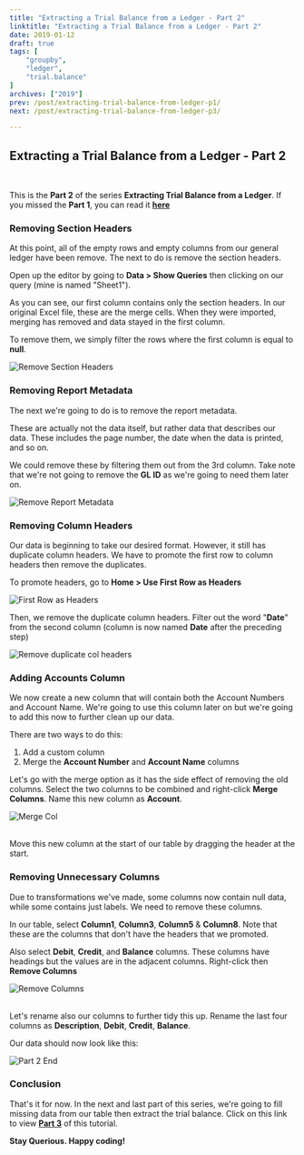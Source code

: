 ```yaml
---
title: "Extracting a Trial Balance from a Ledger - Part 2"
linktitle: "Extracting a Trial Balance from a Ledger - Part 2"
date: 2019-01-12
draft: true
tags: [
    "groupby",
    "ledger",
    "trial.balance"
]
archives: ["2019"]
prev: /post/extracting-trial-balance-from-ledger-p1/
next: /post/extracting-trial-balance-from-ledger-p3/

---
```


## Extracting a Trial Balance from a Ledger - Part 2
<br>

This is the **Part 2** of the series **Extracting Trial Balance from a Ledger**.
If you missed the **Part 1**, you can read it **[here](../extracting-trial-balance-from-ledger-p1/)**

### Removing Section Headers
At this point, all of the empty rows and empty columns from our general ledger have been remove. The next to do is remove the section headers.

Open up the editor by going to **Data > Show Queries** then clicking on our query (mine is named "Sheet1").

As you can see, our first column contains only the section headers. In our original Excel file, these are the merge cells. When they were imported, merging has removed and data stayed in the first column. 

To remove them, we simply filter the rows where the first column is equal to **null**.

![Remove Section Headers](/img/extracting-trial-balance-from-ledger-p2/remove_section_headers.png)
<br/>

### Removing Report Metadata

The next we're going to do is to remove the report metadata. 

These are actually not the data itself, but rather data that describes our data. These includes the page number, the date when the data is printed, and so on. 

We could remove these by filtering them out from the 3rd column. Take note that we're not going to remove the **GL ID** as we're going to need them later on.

![Remove Report Metadata](/img/extracting-trial-balance-from-ledger-p2/remove_report_metadata.png)
<br>

### Removing Column Headers
Our data is beginning to take our desired format. However, it still has duplicate column headers. We have to promote the first row to column headers then remove the duplicates. 

To promote headers, go to **Home > Use First Row as Headers**

![First Row as Headers](/img/extracting-trial-balance-from-ledger-p2/first_row_as_headers.png)

Then, we remove the duplicate column headers. Filter out the word "**Date**" from the second column (column is now named **Date** after the preceding step)

![Remove duplicate col headers](/img/extracting-trial-balance-from-ledger-p2/remove_dupl_col_headers.png)
<br>

### Adding Accounts Column
We now create a new column that will contain both the Account Numbers and Account Name. We're going to use this column later on but we're going to add this now to further clean up our data.

There are two ways to do this:

1. Add a custom column 
2. Merge the **Account Number** and **Account Name** columns

Let's go with the merge option as it has the side effect of removing the old columns. Select the two columns to be combined and right-click **Merge Columns**. Name this new column as **Account**.

![Merge Col](/img/extracting-trial-balance-from-ledger-p2/merged_column.png)
<br>
<br>

Move this new column at the start of our table by dragging the header at the start.
<br>

### Removing Unnecessary Columns
Due to transformations we've made, some columns now contain null data, while some contains just labels. We need to remove these columns.

In our table, select **Column1**, **Column3**, **Column5** & **Column8**. Note that these are the columns that don't have the headers that we promoted.

Also select **Debit**, **Credit**, and **Balance** columns. These columns have headings but the values are in the adjacent columns. Right-click then **Remove Columns**

![Remove Columns](/img/extracting-trial-balance-from-ledger-p2/remove_columns.png)
<br>
<br>

Let's rename also our columns to further tidy this up. Rename the last four columns as **Description**, **Debit**, **Credit**, **Balance**.

Our data should now look like this:

![Part 2 End](/img/extracting-trial-balance-from-ledger-p2/part2_end.png)


### Conclusion
That's it for now. In the next and last part of this series, we're going to fill missing data from our table then extract the trial balance. Click on this link to view **[Part 3](../extracting-trial-balance-from-ledger-p3/)** of this tutorial.

**Stay Querious. Happy coding!**
